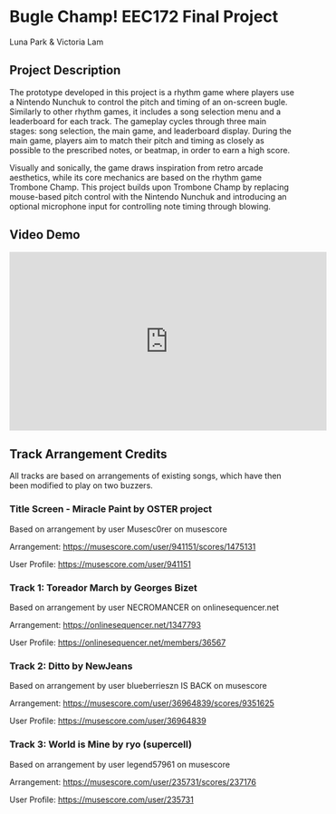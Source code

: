 # Bugle Champ! EEC172 Final Project
Luna Park & Victoria Lam

## Project Description
The prototype developed in this project is a rhythm game where players use a Nintendo Nunchuk to control the pitch and timing of an on-screen bugle. Similarly to other rhythm games, it includes a song selection menu and a leaderboard for each track. The gameplay cycles through three main stages: song selection, the main game, and leaderboard display. During the main game, players aim to match their pitch and timing as closely as possible to the prescribed notes, or beatmap, in order to earn a high score.

Visually and sonically, the game draws inspiration from retro arcade aesthetics, while its core mechanics are based on the rhythm game Trombone Champ. This project builds upon Trombone Champ by replacing mouse-based pitch control with the Nintendo Nunchuk and introducing an optional microphone input for controlling note timing through blowing.

## Video Demo
<iframe width="560" height="315" src="https://www.youtube.com/embed/wubIUXXSRbA?si=0LxykFJFqGcmzSU8" title="YouTube video player" frameborder="0" allow="accelerometer; autoplay; clipboard-write; encrypted-media; gyroscope; picture-in-picture; web-share" referrerpolicy="strict-origin-when-cross-origin" allowfullscreen></iframe>

## Track Arrangement Credits
All tracks are based on arrangements of existing songs, which have then been modified to play on two buzzers.

### Title Screen - Miracle Paint by OSTER project 
Based on arrangement by user Musesc0rer on musescore

Arrangement: https://musescore.com/user/941151/scores/1475131

User Profile: https://musescore.com/user/941151

### Track 1: Toreador March by Georges Bizet
Based on arrangement by user NECROMANCER on onlinesequencer.net

Arrangement: https://onlinesequencer.net/1347793

User Profile: https://onlinesequencer.net/members/36567

### Track 2: Ditto by NewJeans
Based on arrangement by user blueberrieszn IS BACK on musescore 

Arrangement: https://musescore.com/user/36964839/scores/9351625

User Profile: https://musescore.com/user/36964839

### Track 3: World is Mine by ryo (supercell) 
Based on arrangement by user legend57961 on musescore

Arrangement: https://musescore.com/user/235731/scores/237176

User Profile: https://musescore.com/user/235731
